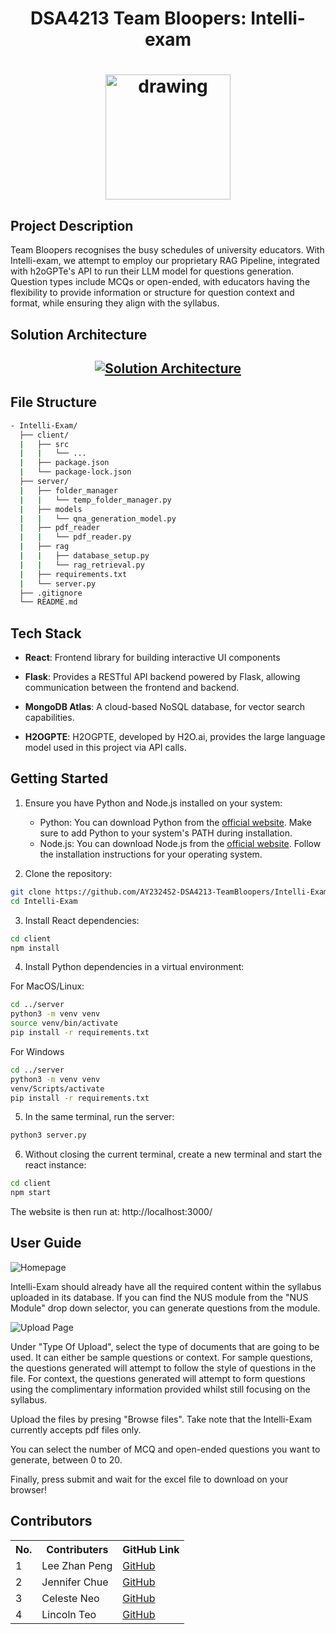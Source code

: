 <h1 align="center"> 
  DSA4213 Team Bloopers: Intelli-exam
</h1>
<h1 align="center"> 
  <img src="https://gcdnb.pbrd.co/images/bvAYmoZY6wph.gif" alt="drawing" width="200"/>
</h1>

   
## Project Description
Team Bloopers recognises the busy schedules of university educators. With Intelli-exam, we attempt to employ our proprietary RAG Pipeline, integrated with h2oGPTe's API to run their LLM model for questions generation. Question types include MCQs or open-ended, with educators having the flexibility to provide information or structure for question context and format, while ensuring they align with the syllabus.


## Solution Architecture

<h2 align="center">
    <a href="https://gcdnb.pbrd.co/images/dXbtrepOslGg.gif" target="blank_">
        <img alt="Solution Architecture" src="https://gcdnb.pbrd.co/images/dXbtrepOslGg.gif"/>
    </a>
</h2>


## File Structure

```bash
- Intelli-Exam/
  ├── client/
  |   ├── src
  |   |   └── ...
  |   ├── package.json
  |   └── package-lock.json
  ├── server/
  |   ├── folder_manager
  |   |   └── temp_folder_manager.py
  |   ├── models
  |   |   └── qna_generation_model.py
  |   ├── pdf_reader
  |   |   └── pdf_reader.py
  |   ├── rag
  |   |   ├── database_setup.py
  |   |   └── rag_retrieval.py
  |   ├── requirements.txt
  |   └── server.py
  ├── .gitignore
  └── README.md
```


## Tech Stack

- **React**: Frontend library for building interactive UI components

- **Flask**: Provides a RESTful API backend powered by Flask, allowing communication between the frontend and backend.

- **MongoDB Atlas**: A cloud-based NoSQL database, for vector search capabilities.

- **H2OGPTE**: H2OGPTE, developed by H2O.ai, provides the large language model used in this project via API calls.


## Getting Started

1. Ensure you have Python and Node.js installed on your system:

   - Python: You can download Python from the [official website](https://www.python.org/downloads/). Make sure to add Python to your system's PATH during installation.
   - Node.js: You can download Node.js from the [official website](https://nodejs.org/). Follow the installation instructions for your operating system.

2. Clone the repository:

  ```bash
  git clone https://github.com/AY2324S2-DSA4213-TeamBloopers/Intelli-Exam.git
  cd Intelli-Exam
  ```

3. Install React dependencies:

  ```bash
  cd client
  npm install
  ```

4. Install Python dependencies in a virtual environment:

  For MacOS/Linux:
  ```bash
  cd ../server
  python3 -m venv venv
  source venv/bin/activate
  pip install -r requirements.txt
  ```

  For Windows
  ```bash
  cd ../server
  python3 -m venv venv
  venv/Scripts/activate
  pip install -r requirements.txt
  ```

5. In the same terminal, run the server:
  ```bash
  python3 server.py
  ```

6. Without closing the current terminal, create a new terminal and start the react instance:
  ```bash 
  cd client
  npm start
  ```

The website is then run at: http://localhost:3000/


## User Guide

![Homepage](https://gcdnb.pbrd.co/images/t8pXukC84AQV.png?o=1)

Intelli-Exam should already have all the required content within the syllabus uploaded in its database. If you can find the NUS module from the "NUS Module" drop down selector, you can generate questions from the module.

![Upload Page](https://gcdnb.pbrd.co/images/cYyMBzxIWFbt.png?o=1)

Under "Type Of Upload", select the type of documents that are going to be used. It can either be sample questions or context. For sample questions, the questions generated will attempt to follow the style of questions in the file. 
For context, the questions generated will attempt to form questions using the complimentary information provided whilst still focusing on the syllabus.


Upload the files by presing "Browse files". Take note that the Intelli-Exam currently accepts pdf files only.

You can select the number of MCQ and open-ended questions you want to generate, between 0 to 20.

Finally, press submit and wait for the excel file to download on your browser!


## Contributors 
<div>
 <table>
  <tr>
    <th>No.</th>
    <th>Contributers</th>
    <th>GitHub Link</th>
  </tr>
  <tr>
    <td>1</td>
    <td>Lee Zhan Peng</td>
    <td><a href="https://github.com/leezhanpeng" target="blank_">
    GitHub</a>
    </td>
  </tr>
  <tr>
    <td>2</td>
    <td>Jennifer Chue</td>
    <td><a href="https://github.com/jenniferchue16" target="blank_">
    GitHub</a>
    </td>
  </tr>
   <tr>
    <td>3</td>
    <td>Celeste Neo</td>
    <td><a href="https://github.com/celneo7" target="blank_">
    GitHub</a>
    </td>
  </tr>
  <tr>
    <td>4</td>
    <td>Lincoln Teo</td>
    <td><a href="https://github.com/BreatheManually" target="blank_">
    GitHub</a>
    </td>
  </tr>
</table> 
